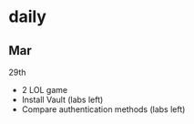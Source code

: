 # daily

## Mar

29th

- 2 LOL game
- Install Vault (labs left)
- Compare authentication methods (labs left)
